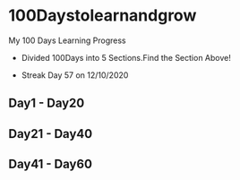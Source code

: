 # 100Daystolearnandgrow
My 100 Days Learning Progress 

- Divided 100Days into 5 Sections.Find the Section Above!

- Streak Day 57 on 12/10/2020

## Day1 - Day20 


## Day21 - Day40


## Day41 - Day60
